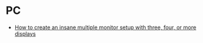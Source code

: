 # PC

- [How to create an insane multiple monitor setup with three, four, or more displays](https://www.pcworld.com/article/2923941/how-to-create-an-insane-multiple-monitor-setup-with-three-four-or-more-displays.html)

